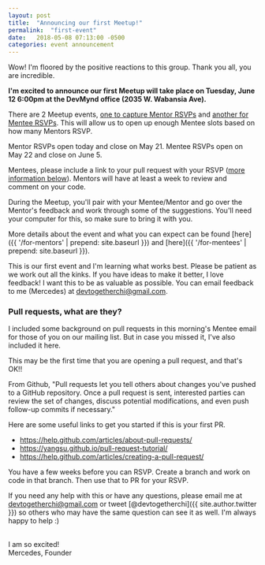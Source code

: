 ```yaml
---
layout: post
title:  "Announcing our first Meetup!"
permalink:  "first-event"
date:   2018-05-08 07:13:00 -0500
categories: event announcement
---
```

Wow! I'm floored by the positive reactions to this group. Thank you all, you are incredible.

**I'm excited to announce our first Meetup will take place on Tuesday, June 12 6:00pm at the DevMynd office (2035 W. Wabansia Ave).**

There are 2 Meetup events, [one to capture Mentor RSVPs](https://www.meetup.com/DevTogetherChi/events/250565752/) and [another for Mentee RSVPs](https://www.meetup.com/DevTogetherChi/events/250565801/). This will allow us to open up enough Mentee slots based on how many Mentors RSVP.

Mentor RSVPs open today and close on May 21. Mentee RSVPs open on May 22 and close on June 5.

Mentees, please include a link to your pull request with your RSVP ([more information below](#pull-requests-what-are-they)). Mentors will have at least a week to review and comment on your code.

During the Meetup, you'll pair with your Mentee/Mentor and go over the Mentor's feedback and work through some of the suggestions. You'll need your computer for this, so make sure to bring it with you.

More details about the event and what you can expect can be found [here]({{ '/for-mentors' | prepend: site.baseurl }}) and [here]({{ '/for-mentees' | prepend: site.baseurl }}).

This is our first event and I'm learning what works best. Please be patient as we work out all the kinks. If you have ideas to make it better, I love feedback! I want this to be as valuable as possible. You can email feedback to me (Mercedes) at <devtogetherchi@gmail.com>.

### Pull requests, what are they?
I included some background on pull requests in this morning's Mentee email for those of you on our mailing list. But in case you missed it, I've also included it here.

This may be the first time that you are opening a pull request, and that's OK!!

From Github, "Pull requests let you tell others about changes you've pushed to a GitHub repository. Once a pull request is sent, interested parties can review the set of changes, discuss potential modifications, and even push follow-up commits if necessary."

Here are some useful links to get you started if this is your first PR.

- <https://help.github.com/articles/about-pull-requests/>
- <https://yangsu.github.io/pull-request-tutorial/>
- <https://help.github.com/articles/creating-a-pull-request/>

You have a few weeks before you can RSVP. Create a branch and work on code in that branch. Then use that to PR for your RSVP.

If you need any help with this or have any questions, please email me at <devtogetherchi@gmail.com> or tweet [@devtogetherchi]({{ site.author.twitter }}) so others who may have the same question can see it as well. I'm always happy to help :)
<br/>
<br/>

I am so excited!  
Mercedes, Founder